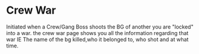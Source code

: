 # Crew War

Initiated when a Crew/Gang Boss shoots the BG of another you are "locked" into a war.
the crew war page shows you all the information regarding that war IE The name of the bg killed,who it belonged to, who shot and at what time.
